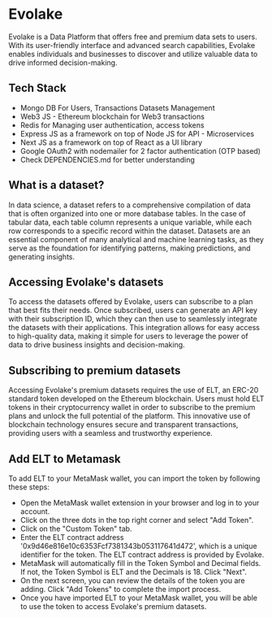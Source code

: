 # Evolake

Evolake is a Data Platform that offers free and premium data sets to users. With its user-friendly interface and advanced search capabilities, Evolake enables individuals and businesses to discover and utilize valuable data to drive informed decision-making.

## Tech Stack

* Mongo DB For Users, Transactions Datasets Management
* Web3 JS - Ethereum blockchain for Web3 transactions
* Redis for Managing user authentication, access tokens
* Express JS as a framework on top of Node JS for API - Microservices
* Next JS as a framework on top of React as a UI library
* Google OAuth2 with nodemailer for 2 factor authentication (OTP based)
* Check DEPENDENCIES.md for better understanding

## What is a dataset?

In data science, a dataset refers to a comprehensive compilation of data that is often organized into one or more database tables. In the case of tabular data, each table column represents a unique variable, while each row corresponds to a specific record within the dataset. Datasets are an essential component of many analytical and machine learning tasks, as they serve as the foundation for identifying patterns, making predictions, and generating insights.

## Accessing Evolake's datasets

To access the datasets offered by Evolake, users can subscribe to a plan that best fits their needs. Once subscribed, users can generate an API key with their subscription ID, which they can then use to seamlessly integrate the datasets with their applications. This integration allows for easy access to high-quality data, making it simple for users to leverage the power of data to drive business insights and decision-making.

## Subscribing to premium datasets

Accessing Evolake's premium datasets requires the use of ELT, an ERC-20 standard token developed on the Ethereum blockchain. Users must hold ELT tokens in their cryptocurrency wallet in order to subscribe to the premium plans and unlock the full potential of the platform. This innovative use of blockchain technology ensures secure and transparent transactions, providing users with a seamless and trustworthy experience.

## Add ELT to Metamask

To add ELT to your MetaMask wallet, you can import the token by following these steps:
* Open the MetaMask wallet extension in your browser and log in to your account.
* Click on the three dots in the top right corner and select "Add Token".
* Click on the "Custom Token" tab.
* Enter the ELT contract address '0x9d46e816e10c6353Fcf7381343b053117641d472', which is a unique identifier for the token. The ELT contract address is provided by Evolake.
* MetaMask will automatically fill in the Token Symbol and Decimal fields. If not, the Token Symbol is ELT and the Decimals is 18.
Click "Next".
* On the next screen, you can review the details of the token you are adding. Click "Add Tokens" to complete the import process.
* Once you have imported ELT to your MetaMask wallet, you will be able to use the token to access Evolake's premium datasets.